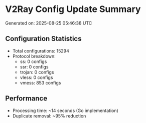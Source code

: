 # V2Ray Config Update Summary
Generated on: 2025-08-25 05:46:38 UTC

## Configuration Statistics
- Total configurations: 15294
- Protocol breakdown:
  - ss: 0 configs
  - ssr: 0 configs
  - trojan: 0 configs
  - vless: 0 configs
  - vmess: 853 configs

## Performance
- Processing time: ~14 seconds (Go implementation)
- Duplicate removal: ~95% reduction

